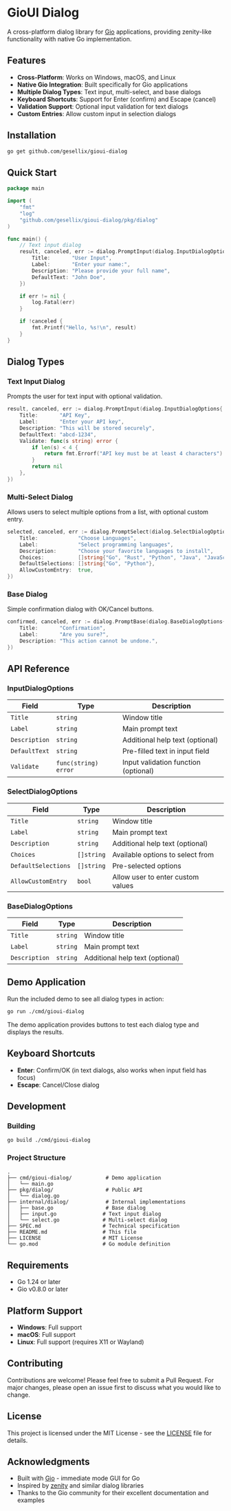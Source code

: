 # GioUI Dialog

A cross-platform dialog library for [Gio](https://gioui.org/) applications, providing zenity-like functionality with native Go implementation.

## Features

- **Cross-Platform**: Works on Windows, macOS, and Linux
- **Native Gio Integration**: Built specifically for Gio applications
- **Multiple Dialog Types**: Text input, multi-select, and base dialogs
- **Keyboard Shortcuts**: Support for Enter (confirm) and Escape (cancel)
- **Validation Support**: Optional input validation for text dialogs
- **Custom Entries**: Allow custom input in selection dialogs

## Installation

```bash
go get github.com/gesellix/gioui-dialog
```

## Quick Start

```go
package main

import (
    "fmt"
    "log"
    "github.com/gesellix/gioui-dialog/pkg/dialog"
)

func main() {
    // Text input dialog
    result, canceled, err := dialog.PromptInput(dialog.InputDialogOptions{
        Title:       "User Input",
        Label:       "Enter your name:",
        Description: "Please provide your full name",
        DefaultText: "John Doe",
    })

    if err != nil {
        log.Fatal(err)
    }

    if !canceled {
        fmt.Printf("Hello, %s!\n", result)
    }
}
```

## Dialog Types

### Text Input Dialog

Prompts the user for text input with optional validation.

```go
result, canceled, err := dialog.PromptInput(dialog.InputDialogOptions{
    Title:       "API Key",
    Label:       "Enter your API key",
    Description: "This will be stored securely",
    DefaultText: "abcd-1234",
    Validate: func(s string) error {
        if len(s) < 4 {
            return fmt.Errorf("API key must be at least 4 characters")
        }
        return nil
    },
})
```

### Multi-Select Dialog

Allows users to select multiple options from a list, with optional custom entry.

```go
selected, canceled, err := dialog.PromptSelect(dialog.SelectDialogOptions{
    Title:             "Choose Languages",
    Label:             "Select programming languages",
    Description:       "Choose your favorite languages to install",
    Choices:           []string{"Go", "Rust", "Python", "Java", "JavaScript"},
    DefaultSelections: []string{"Go", "Python"},
    AllowCustomEntry:  true,
})
```

### Base Dialog

Simple confirmation dialog with OK/Cancel buttons.

```go
confirmed, canceled, err := dialog.PromptBase(dialog.BaseDialogOptions{
    Title:       "Confirmation",
    Label:       "Are you sure?",
    Description: "This action cannot be undone.",
})
```

## API Reference

### InputDialogOptions

| Field | Type | Description |
|-------|------|-------------|
| `Title` | `string` | Window title |
| `Label` | `string` | Main prompt text |
| `Description` | `string` | Additional help text (optional) |
| `DefaultText` | `string` | Pre-filled text in input field |
| `Validate` | `func(string) error` | Input validation function (optional) |

### SelectDialogOptions

| Field | Type | Description |
|-------|------|-------------|
| `Title` | `string` | Window title |
| `Label` | `string` | Main prompt text |
| `Description` | `string` | Additional help text (optional) |
| `Choices` | `[]string` | Available options to select from |
| `DefaultSelections` | `[]string` | Pre-selected options |
| `AllowCustomEntry` | `bool` | Allow user to enter custom values |

### BaseDialogOptions

| Field | Type | Description |
|-------|------|-------------|
| `Title` | `string` | Window title |
| `Label` | `string` | Main prompt text |
| `Description` | `string` | Additional help text (optional) |

## Demo Application

Run the included demo to see all dialog types in action:

```bash
go run ./cmd/gioui-dialog
```

The demo application provides buttons to test each dialog type and displays the results.

## Keyboard Shortcuts

- **Enter**: Confirm/OK (in text dialogs, also works when input field has focus)
- **Escape**: Cancel/Close dialog

## Development

### Building

```bash
go build ./cmd/gioui-dialog
```

### Project Structure

```
.
├── cmd/gioui-dialog/           # Demo application
│   └── main.go
├── pkg/dialog/                 # Public API
│   └── dialog.go
├── internal/dialog/            # Internal implementations
│   ├── base.go                 # Base dialog
│   ├── input.go               # Text input dialog
│   └── select.go              # Multi-select dialog
├── SPEC.md                    # Technical specification
├── README.md                  # This file
├── LICENSE                    # MIT License
└── go.mod                     # Go module definition
```

## Requirements

- Go 1.24 or later
- Gio v0.8.0 or later

## Platform Support

- **Windows**: Full support
- **macOS**: Full support  
- **Linux**: Full support (requires X11 or Wayland)

## Contributing

Contributions are welcome! Please feel free to submit a Pull Request. For major changes, please open an issue first to discuss what you would like to change.

## License

This project is licensed under the MIT License - see the [LICENSE](LICENSE) file for details.

## Acknowledgments

- Built with [Gio](https://gioui.org/) - immediate mode GUI for Go
- Inspired by [zenity](https://github.com/ncruces/zenity) and similar dialog libraries
- Thanks to the Gio community for their excellent documentation and examples
